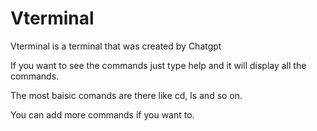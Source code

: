 # Vterminal
Vterminal is a terminal that was created by Chatgpt


If you want to see the commands just type help and it will display all the commands.

The most baisic comands are there like cd, ls and so on.

You can add more commands if you want to.
